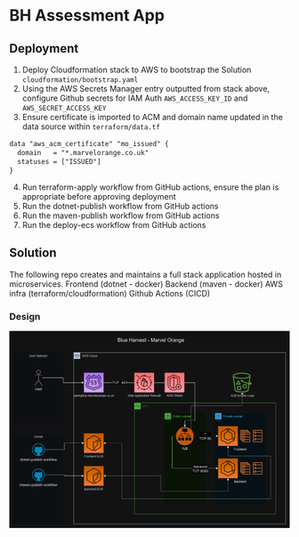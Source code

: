 # BH Assessment App

## Deployment

1. Deploy Cloudformation stack to AWS to bootstrap the Solution `cloudformation/bootstrap.yaml`
2. Using the AWS Secrets Manager entry outputted from stack above, configure Github secrets for IAM Auth `AWS_ACCESS_KEY_ID` and `AWS_SECRET_ACCESS_KEY`
3. Ensure certificate is imported to ACM and domain name updated in the data source within `terraform/data.tf`
```
data "aws_acm_certificate" "mo_issued" {
  domain   = "*.marvelorange.co.uk"
  statuses = ["ISSUED"]
}
```
4. Run terraform-apply workflow from GitHub actions, ensure the plan is appropriate before approving deployment
5. Run the dotnet-publish workflow from GitHub actions
6. Run the maven-publish workflow from GitHub actions
7. Run the deploy-ecs workflow from GitHub actions

## Solution

The following repo creates and maintains a full stack application hosted in microservices.
Frontend (dotnet - docker)
Backend (maven - docker) 
AWS infra (terraform/cloudformation)
Github Actions (CICD)

### Design

![Design](docs/mo-bh.drawio.png)